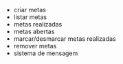 - criar metas
- listar metas
- metas realizadas
- metas abertas
- marcar/desmarcar metas realizadas
- remover metas
- sistema de mensagem